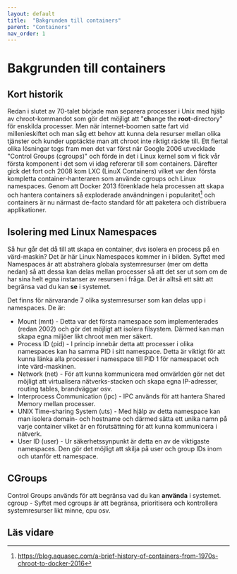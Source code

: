 ```yaml
---
layout: default
title:  "Bakgrunden till containers"
parent: "Containers"
nav_order: 1
---
```


# Bakgrunden till containers

## Kort historik

Redan i slutet av 70-talet började man separera processer i Unix med hjälp av chroot-kommandot som gör det möjligt att "**ch**ange the **root**-directory" för enskilda processer. Men när internet-boomen satte fart vid millenieskiftet och man såg ett behov att kunna dela resurser mellan olika tjänster och kunder upptäckte man att chroot inte riktigt räckte till. Ett flertal olika lösningar togs fram men det var först när Google 2006 utvecklade "Control Groups (cgroups)" och förde in det i Linux kernel som vi fick vår första komponent i det som vi idag refererar till som containers. Därefter gick det fort och 2008 kom LXC (LinuX Containers) vilket var den första kompletta container-hanteraren som använde cgroups och Linux namespaces. Genom att Docker 2013 förenklade hela processen att skapa och hantera containers så exploderade användningen i popularitet[^2] och containers är nu närmast de-facto standard för att paketera och distribuera applikationer.

## Isolering med Linux Namespaces

Så hur går det då till att skapa en container, dvs isolera en process på en värd-maskin? Det är här Linux Namespaces kommer in i bilden. Syftet med Namespaces är att abstrahera globala systemresurser (mer om detta nedan) så att dessa kan delas mellan processer så att det ser ut som om de har sina helt egna instanser av resursen i fråga. Det är alltså ett sätt att begränsa vad du kan **se** i systemet.

Det finns för närvarande 7 olika systemresurser som kan delas upp i namespaces. De är:

- Mount (mnt) - Detta var det första namespace som implementerades (redan 2002) och gör det möjligt att isolera filsystem. Därmed kan man skapa egna miljöer likt chroot men mer säkert.
- Process ID (pid) - I princip innebär detta att processer i olika namespaces kan ha samma PID i sitt namespace. Detta är viktigt för att kunna länka alla processer i namespace till PID 1 för namespacet och inte värd-maskinen.
- Network (net) - För att kunna kommunicera med omvärlden gör net det möjligt att virtualisera nätverks-stacken och skapa egna IP-adresser, routing tables, brandväggar osv.
- Interprocess Communication (ipc) - IPC används för att hantera Shared Memory mellan processer. 
- UNIX Time-sharing System (uts) - Med hjälp av detta namespace kan man isolera domain- och hostname och därmed sätta ett unika namn på varje container vilket är en förutsättning för att kunna kommunicera i nätverk.
- User ID (user) - Ur säkerhetssynpunkt är detta en av de viktigaste namespaces. Den gör det möjligt att skilja på user och group IDs inom och utanför ett namespace.

## CGroups

Control Groups används för att begränsa vad du kan **använda** i systemet.
cgroup - Syftet med cgroups är att begränsa, prioritisera och kontrollera systemresurser likt minne, cpu osv.





## Läs vidare

[^1]: https://medium.com/@saschagrunert/demystifying-containers-part-i-kernel-space-2c53d6979504
[^2]: https://blog.aquasec.com/a-brief-history-of-containers-from-1970s-chroot-to-docker-2016
[^3]: https://github.com/lizrice/containers-from-scratch/blob/master/main.go

